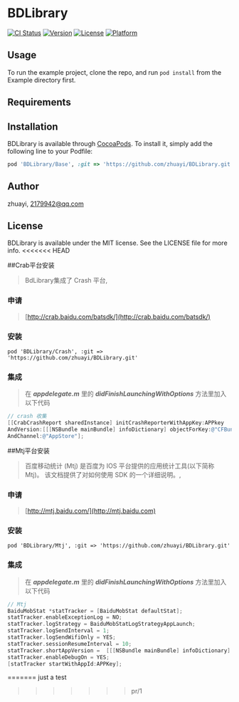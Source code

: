 # BDLibrary

[![CI Status](http://img.shields.io/travis/zhuayi/BDLibrary.svg?style=flat)](https://travis-ci.org/zhuayi/BDLibrary)
[![Version](https://img.shields.io/cocoapods/v/BDLibrary.svg?style=flat)](http://cocoapods.org/pods/BDLibrary)
[![License](https://img.shields.io/cocoapods/l/BDLibrary.svg?style=flat)](http://cocoapods.org/pods/BDLibrary)
[![Platform](https://img.shields.io/cocoapods/p/BDLibrary.svg?style=flat)](http://cocoapods.org/pods/BDLibrary)

## Usage

To run the example project, clone the repo, and run `pod install` from the Example directory first.

## Requirements

## Installation

BDLibrary is available through [CocoaPods](http://cocoapods.org). To install
it, simply add the following line to your Podfile:

```ruby
pod 'BDLibrary/Base', :git => 'https://github.com/zhuayi/BDLibrary.git'
```

## Author

zhuayi, 2179942@qq.com

## License

BDLibrary is available under the MIT license. See the LICENSE file for more info.
<<<<<<< HEAD


##Crab平台安装


> BdLibrary集成了 Crash 平台,  

### 申请

> [http://crab.baidu.com/batsdk/](http://crab.baidu.com/batsdk/)


### 安装

```shell
pod 'BDLibrary/Crash', :git => 'https://github.com/zhuayi/BDLibrary.git'
```


### 集成

> 在 ***appdelegate.m*** 里的 ***didFinishLaunchingWithOptions*** 方法里加入以下代码

```objective-c
// crash 收集
[[CrabCrashReport sharedInstance] initCrashReporterWithAppKey:APPkey
AndVersion:[[[NSBundle mainBundle] infoDictionary] objectForKey:@"CFBundleVersion"]
AndChannel:@"AppStore"];
```



##Mtj平台安装


> 百度移动统计 (Mtj) 是百度为 IOS 平台提供的应用统计工具(以下简称 Mtj)。 该文档提供了对如何使用 SDK 的一个详细说明。,  

### 申请

> [http://mtj.baidu.com/](http://mtj.baidu.com)


### 安装

```shell
pod 'BDLibrary/Mtj', :git => 'https://github.com/zhuayi/BDLibrary.git'
```

### 集成

> 在 ***appdelegate.m*** 里的 ***didFinishLaunchingWithOptions*** 方法里加入以下代码

```objective-c
// Mtj
BaiduMobStat *statTracker = [BaiduMobStat defaultStat];
statTracker.enableExceptionLog = NO;
statTracker.logStrategy = BaiduMobStatLogStrategyAppLaunch;
statTracker.logSendInterval = 1;
statTracker.logSendWifiOnly = YES;
statTracker.sessionResumeInterval = 10;
statTracker.shortAppVersion =  [[[NSBundle mainBundle] infoDictionary] objectForKey:@"CFBundleVersion"];
statTracker.enableDebugOn = YES;
[statTracker startWithAppId:APPKey];
```
=======
just a test
>>>>>>> pr/1
